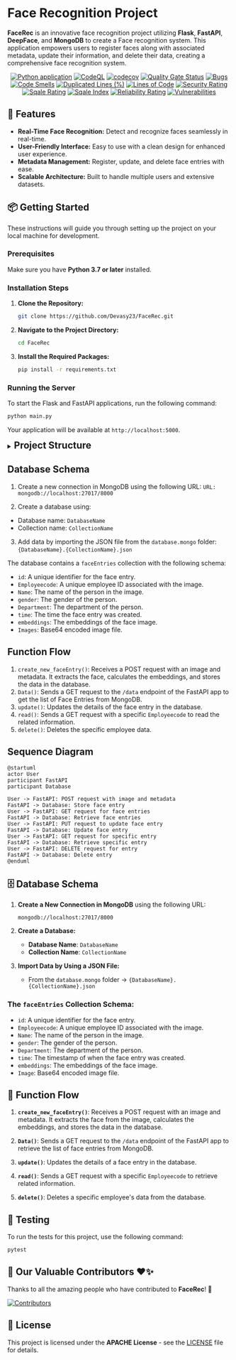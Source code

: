 <h1> Face Recognition Project </h1>

**FaceRec** is an innovative face recognition project utilizing **Flask**, **FastAPI**, **DeepFace**, and **MongoDB** to create a Face recognition system. This application empowers users to register faces along with associated metadata, update their information, and delete their data, creating a comprehensive face recognition system.

<p align="center">
    <a href="https://github.com/devansh-shah-11/FaceRec/actions/workflows/python-app.yml"><img src="https://github.com/devansh-shah-11/FaceRec/actions/workflows/python-app.yml/badge.svg" alt="Python application"></a>
    <a href="https://github.com/devansh-shah-11/FaceRec/actions/workflows/codeql.yml"><img src="https://github.com/devansh-shah-11/FaceRec/actions/workflows/codeql.yml/badge.svg" alt="CodeQL"></a>
    <a href="https://codecov.io/gh/devansh-shah-11/FaceRec"><img src="https://codecov.io/gh/devansh-shah-11/FaceRec/branch/main/graph/badge.svg" alt="codecov"></a>
    <a href="https://sonarcloud.io/dashboard?id=Devasy23_FaceRec"><img src="https://sonarcloud.io/api/project_badges/measure?project=Devasy23_FaceRec&metric=alert_status" alt="Quality Gate Status"></a>
    <a href="https://sonarcloud.io/dashboard?id=Devasy23_FaceRec"><img src="https://sonarcloud.io/api/project_badges/measure?project=Devasy23_FaceRec&metric=bugs" alt="Bugs"></a>
    <a href="https://sonarcloud.io/dashboard?id=Devasy23_FaceRec"><img src="https://sonarcloud.io/api/project_badges/measure?project=Devasy23_FaceRec&metric=code_smells" alt="Code Smells"></a>
    <a href="https://sonarcloud.io/dashboard?id=Devasy23_FaceRec"><img src="https://sonarcloud.io/api/project_badges/measure?project=Devasy23_FaceRec&metric=duplicated_lines_density" alt="Duplicated Lines (%)"></a>
    <a href="https://sonarcloud.io/dashboard?id=Devasy23_FaceRec"><img src="https://sonarcloud.io/api/project_badges/measure?project=Devasy23_FaceRec&metric=ncloc" alt="Lines of Code"></a>
    <a href="https://sonarcloud.io/dashboard?id=Devasy23_FaceRec"><img src="https://sonarcloud.io/api/project_badges/measure?project=Devasy23_FaceRec&metric=security_rating" alt="Security Rating"></a>
    <a href="https://sonarcloud.io/dashboard?id=Devasy23_FaceRec"><img src="https://sonarcloud.io/api/project_badges/measure?project=Devasy23_FaceRec&metric=sqale_rating" alt="Sqale Rating"></a>
    <!-- <a href="https://sonarcloud.io/dashboard?id=Devasy23_FaceRec"><img src="https://sonarcloud.io/api/project_badges/measure?project=Devasy23_FaceRec&metric=coverage" alt="Coverage"></a> -->
    <a href="https://sonarcloud.io/dashboard?id=Devasy23_FaceRec"><img src="https://sonarcloud.io/api/project_badges/measure?project=Devasy23_FaceRec&metric=sqale_index" alt="Sqale Index"></a>
    <a href="https://sonarcloud.io/dashboard?id=Devasy23_FaceRec"><img src="https://sonarcloud.io/api/project_badges/measure?project=Devasy23_FaceRec&metric=reliability_rating" alt="Reliability Rating"></a>
    <a href="https://sonarcloud.io/dashboard?id=Devasy23_FaceRec"><img src="https://sonarcloud.io/api/project_badges/measure?project=Devasy23_FaceRec&metric=vulnerabilities" alt="Vulnerabilities"></a>
</p>

## 🚀 Features

- **Real-Time Face Recognition:** Detect and recognize faces seamlessly in real-time.
- **User-Friendly Interface:** Easy to use with a clean design for enhanced user experience.
- **Metadata Management:** Register, update, and delete face entries with ease.
- **Scalable Architecture:** Built to handle multiple users and extensive datasets.

## 📦 Getting Started

These instructions will guide you through setting up the project on your local machine for development.

### Prerequisites

Make sure you have **Python 3.7 or later** installed.

### Installation Steps

1. **Clone the Repository:**
   ```bash
   git clone https://github.com/Devasy23/FaceRec.git
   ```

2. **Navigate to the Project Directory:**
   ```bash
   cd FaceRec
   ```

3. **Install the Required Packages:**
   ```bash
   pip install -r requirements.txt
   ```

### Running the Server

To start the Flask and FastAPI applications, run the following command:
```bash
python main.py
```

Your application will be available at `http://localhost:5000`.

<details>
<summary> <span style="font-size: 1.5em;"><strong>Project Structure</strong></span></summary>

- `requirements.txt`: Contains the Python dependencies for the project.
- `API/`: Contains the code for the FastAPI application.
- `FaceRec/`: Contains all files related to the HTML, CSS, and Flask application.
- `Model-Training/`: Contains scripts for training models.
- `docs/`: Contains documentation files.
- `test-faces/`: Contains test data for face recognition.
- `main.py`: Contains code to start both FastAPI and Flask applications.

</details>

## Database Schema

1. Create a new connection in MongoDB using the following URL: `URL: mongodb://localhost:27017/8000`

2. Create a database using:
- Database name: `DatabaseName`
- Collection name: `CollectionName`

3. Add data by importing the JSON file from the `database.mongo` folder: `{DatabaseName}.{CollectionName}.json`


The database contains a `faceEntries` collection with the following schema:

- `id`: A unique identifier for the face entry.
- `Employeecode`: A unique employee ID associated with the image.
- `Name`: The name of the person in the image.
- `gender`: The gender of the person.
- `Department`: The department of the person.
- `time`: The time the face entry was created.
- `embeddings`: The embeddings of the face image.
- `Images`: Base64 encoded image file.

## Function Flow

1. `create_new_faceEntry()`: Receives a POST request with an image and metadata. It extracts the face, calculates the embeddings, and stores the data in the database.
2. `Data()`: Sends a GET request to the `/data` endpoint of the FastAPI app to get the list of Face Entries from MongoDB.
3. `update()`: Updates the details of the face entry in the database.
4. `read()`: Sends a GET request with a specific `Employeecode` to read the related information.
5. `delete()`: Deletes the specific employee data.

## Sequence Diagram

```plantuml
@startuml
actor User
participant FastAPI
participant Database

User -> FastAPI: POST request with image and metadata
FastAPI -> Database: Store face entry
User -> FastAPI: GET request for face entries
FastAPI -> Database: Retrieve face entries
User -> FastAPI: PUT request to update face entry
FastAPI -> Database: Update face entry
User -> FastAPI: GET request for specific entry
FastAPI -> Database: Retrieve specific entry
User -> FastAPI: DELETE request for entry
FastAPI -> Database: Delete entry
@enduml
```
## 🗄️ Database Schema

1. **Create a New Connection in MongoDB** using the following URL:
   ```
   mongodb://localhost:27017/8000
   ```

2. **Create a Database:**
   - **Database Name**: `DatabaseName`
   - **Collection Name**: `CollectionName`

3. **Import Data by Using a JSON File:**
   - From the `database.mongo` folder -> `{DatabaseName}.{CollectionName}.json`

### The `faceEntries` Collection Schema:

- `id`: A unique identifier for the face entry.
- `Employeecode`: A unique employee ID associated with the image.
- `Name`: The name of the person in the image.
- `gender`: The gender of the person.
- `Department`: The department of the person.
- `time`: The timestamp of when the face entry was created.
- `embeddings`: The embeddings of the face image.
- `Image`: Base64 encoded image file.

## 🔄 Function Flow

1. **`create_new_faceEntry()`**: Receives a POST request with an image and metadata. It extracts the face from the image, calculates the embeddings, and stores the data in the database.
  
2. **`Data()`**: Sends a GET request to the `/data` endpoint of the FastAPI app to retrieve the list of face entries from MongoDB.
  
3. **`update()`**: Updates the details of a face entry in the database.
  
4. **`read()`**: Sends a GET request with a specific `Employeecode` to retrieve related information.
  
5. **`delete()`**: Deletes a specific employee's data from the database.

## 🧪 Testing

To run the tests for this project, use the following command:
```bash
pytest
```

## 👥 Our Valuable Contributors ❤️✨
Thanks to all the amazing people who have contributed to **FaceRec**! 💖

[![Contributors](https://contrib.rocks/image?repo=Devasy23/FaceRec)](https://github.com/Devasy23/FaceRec/graphs/contributor)

## 📄 License

This project is licensed under the **APACHE License** - see the [LICENSE](LICENSE) file for details.
